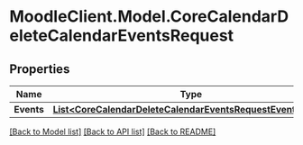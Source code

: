 # MoodleClient.Model.CoreCalendarDeleteCalendarEventsRequest

## Properties

Name | Type | Description | Notes
------------ | ------------- | ------------- | -------------
**Events** | [**List&lt;CoreCalendarDeleteCalendarEventsRequestEventsInner&gt;**](CoreCalendarDeleteCalendarEventsRequestEventsInner.md) |  | 

[[Back to Model list]](../README.md#documentation-for-models) [[Back to API list]](../README.md#documentation-for-api-endpoints) [[Back to README]](../README.md)


